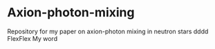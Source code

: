 # Axion-photon-mixing
Repository for my paper on axion-photon mixing in neutron stars
dddd
FlexFlex
My word